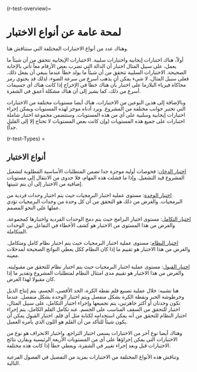 (r-test-overview)=
# لمحة عامة عن أنواع الاختبار

وهناك عدد من أنواع الاختبارات المختلفة التي ستناقش هنا.

أولاً، هناك اختبارات إيجابية واختبارات سلبية. الاختبارات الإيجابية تتحقق من أن شيئاً ما يعمل، على سبيل المثال اختبار أن الدالة التي تضرب بعض الأرقام معاً تأتي بالإجابة الصحيحة. الاختبارات السلبية تتحقق من أن شيئاً ما يولد خطأ عندما ينبغي أن يفعل ذلك. فعلى سبيل المثال، لا شيء يمكن أن يذهب أسرع من سرعة الضوء، لذلك قد يحتوي رمز محاكاة فيزياء البلازما على اختبار بأن هناك خطأ في الإخراج إذا كانت هناك أي جسيمات أسرع من ذلك، كما يشير إلى أن هناك مشكلة أعمق في الشفرة.

وبالإضافة إلى هذين النوعين من الاختبارات، هناك أيضا مستويات مختلفة من الاختبارات التي تختبر جوانب مختلفة من المشروع. ويرد أدناه موجز لهذه المستويات ويمكن إجراء اختبارات إيجابية وسلبية على أي من هذه المستويات. وستتضمن مجموعة اختبار شاملة اختبارات على جميع هذه المستويات (وإن كانت بعض المستويات لا تحتاج إلا إلى القليل جداً).

(r-test-Types) =
## أنواع الاختبار

[اختبار الدخان](#Smoke_testing): فحوصات أولية موجزة جدا تضمن المتطلبات الأساسية المطلوبة لتشغيل المشروع قيد التشغيل. وإذا ما فشلت هذه المهام، فلا جدوى من الانتقال إلى مستويات إضافية من الاختبار إلى أن يتم تثبيتها.

[اختبار الوحدة](#Unit_tests): مستوى عملية اختبار البرمجيات حيث يتم اختبار وحدات فردية من البرمجيات. والغرض من ذلك هو التحقق من أن كل وحدة من وحدات البرمجيات تؤدي عملها على النحو المصمم.

[اختبار التكامل](#Integration_testing): مستوى اختبار البرامج حيث يتم دمج الوحدات الفردية واختبارها كمجموعة. والغرض من هذا المستوى من الاختبار هو كشف الأخطاء في التفاعل بين الوحدات المتكاملة.

[اختبار النظام](#System_tests): مستوى عملية اختبار البرمجيات حيث يتم اختبار نظام كامل ومتكامل. والغرض من هذا الاختبار هو تقييم ما إذا كان النظام ككل يعطي النواتج الصحيحة لمدخلات معينة.

[اختبار القبول](#Acceptance_testing): مستوى عملية اختبار البرمجيات حيث يتم اختبار نظام للتحقق من مقبوليته. والغرض من هذا الاختبار هو تقييم مدى امتثال النظام لمتطلبات المشروع وتقدير ما إذا كان مقبولا لهذا الغرض.

هنا تشبيه: خلال عملية تصنيع قلم نقطة الكرة، الحد الأقصى، الجسم، يتم إنتاج الذيل وخرطوشة الحبر ونقطة الكرة بشكل منفصل ويتم اختبار الوحدة بشكل منفصل. عندما تكون وحدتان أو أكثر جاهزتين، يتم تجميعها وإجراء اختبار التكامل، على سبيل المثال، اختبار للتحقق من السقف المناسب على الجسم. عند تكامل القلم الكامل، يتم إجراء اختبار النظام للتحقق من أنه يمكن استخدامه لكتابة مثل أي قلم. اختبار القبول يمكن أن يكون شيئاً للتأكد من أن القلم هو اللون الذي يأمره العميل.

وهناك أيضا نوع آخر من الاختبارات يسمى اختبار التراجع. واختبار الانحراف هو نوع من الاختبارات التي يمكن إجراؤها على أي من المستويات الأربعة الرئيسية ويقارن نتائج الاختبارات قبل وبعد إجراء تغيير في الشفرة، ويعطي خطأ إذا كانت هذه مختلفة.

وتناقش هذه الأنواع المختلفة من الاختبارات بمزيد من التفصيل في الفصول الفرعية التالية.
